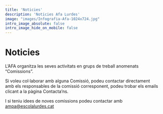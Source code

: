 ```yaml
---
title: 'Noticies'
description: 'Noticies Afa Lurdes'
image: "images/Infografia-Afa-1024x724.jpg"
intro_image_absolute: false
intro_image_hide_on_mobile: false
---
```


# Noticies

L’AFA organitza les seves activitats en grups de treball anomenats “Comissions”.

Si voleu col·laborar amb alguna Comissió, podeu contactar directament amb els responsables de la comissió corresponent, podeu trobar els emails clicant a la pàgina Contacta’ns.

I si teniu idees de noves comissions podeu contactar amb ampa@escolalurdes.cat
